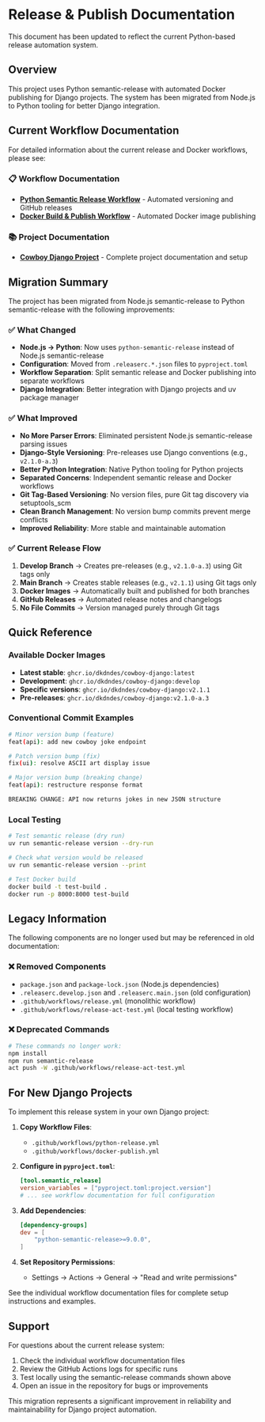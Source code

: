 # Release & Publish Documentation

This document has been updated to reflect the current Python-based release automation system.

## Overview

This project uses Python semantic-release with automated Docker publishing for Django projects. The system has been migrated from Node.js to Python tooling for better Django integration.

## Current Workflow Documentation

For detailed information about the current release and Docker workflows, please see:

### 📋 Workflow Documentation
- **[Python Semantic Release Workflow](python-semantic-release-workflow.md)** - Automated versioning and GitHub releases
- **[Docker Build & Publish Workflow](docker-build-publish-workflow.md)** - Automated Docker image publishing

### 📚 Project Documentation  
- **[Cowboy Django Project](cowboy-django-project.md)** - Complete project documentation and setup

## Migration Summary

The project has been migrated from Node.js semantic-release to Python semantic-release with the following improvements:

### ✅ **What Changed**
- **Node.js → Python**: Now uses `python-semantic-release` instead of Node.js semantic-release
- **Configuration**: Moved from `.releaserc.*.json` files to `pyproject.toml`
- **Workflow Separation**: Split semantic release and Docker publishing into separate workflows
- **Django Integration**: Better integration with Django projects and uv package manager

### ✅ **What Improved**
- **No More Parser Errors**: Eliminated persistent Node.js semantic-release parsing issues
- **Django-Style Versioning**: Pre-releases use Django conventions (e.g., `v2.1.0-a.3`)
- **Better Python Integration**: Native Python tooling for Python projects
- **Separated Concerns**: Independent semantic release and Docker workflows
- **Git Tag-Based Versioning**: No version files, pure Git tag discovery via setuptools_scm
- **Clean Branch Management**: No version bump commits prevent merge conflicts
- **Improved Reliability**: More stable and maintainable automation

### ✅ **Current Release Flow**
1. **Develop Branch** → Creates pre-releases (e.g., `v2.1.0-a.3`) using Git tags only
2. **Main Branch** → Creates stable releases (e.g., `v2.1.1`) using Git tags only
3. **Docker Images** → Automatically built and published for both branches
4. **GitHub Releases** → Automated release notes and changelogs
5. **No File Commits** → Version managed purely through Git tags

## Quick Reference

### Available Docker Images
- **Latest stable**: `ghcr.io/dkdndes/cowboy-django:latest`
- **Development**: `ghcr.io/dkdndes/cowboy-django:develop`
- **Specific versions**: `ghcr.io/dkdndes/cowboy-django:v2.1.1`
- **Pre-releases**: `ghcr.io/dkdndes/cowboy-django:v2.1.0-a.3`

### Conventional Commit Examples
```bash
# Minor version bump (feature)
feat(api): add new cowboy joke endpoint

# Patch version bump (fix)
fix(ui): resolve ASCII art display issue

# Major version bump (breaking change)
feat(api): restructure response format

BREAKING CHANGE: API now returns jokes in new JSON structure
```

### Local Testing
```bash
# Test semantic release (dry run)
uv run semantic-release version --dry-run

# Check what version would be released
uv run semantic-release version --print

# Test Docker build
docker build -t test-build .
docker run -p 8000:8000 test-build
```

## Legacy Information

The following components are no longer used but may be referenced in old documentation:

### ❌ **Removed Components**
- `package.json` and `package-lock.json` (Node.js dependencies)
- `.releaserc.develop.json` and `.releaserc.main.json` (old configuration)
- `.github/workflows/release.yml` (monolithic workflow)
- `.github/workflows/release-act-test.yml` (local testing workflow)

### ❌ **Deprecated Commands**
```bash
# These commands no longer work:
npm install
npm run semantic-release
act push -W .github/workflows/release-act-test.yml
```

## For New Django Projects

To implement this release system in your own Django project:

1. **Copy Workflow Files**:
   - `.github/workflows/python-release.yml`
   - `.github/workflows/docker-publish.yml`

2. **Configure in `pyproject.toml`**:
   ```toml
   [tool.semantic_release]
   version_variables = ["pyproject.toml:project.version"]
   # ... see workflow documentation for full configuration
   ```

3. **Add Dependencies**:
   ```toml
   [dependency-groups]
   dev = [
       "python-semantic-release>=9.0.0",
   ]
   ```

4. **Set Repository Permissions**:
   - Settings → Actions → General → "Read and write permissions"

See the individual workflow documentation files for complete setup instructions and examples.

## Support

For questions about the current release system:
1. Check the individual workflow documentation files
2. Review the GitHub Actions logs for specific runs
3. Test locally using the semantic-release commands shown above
4. Open an issue in the repository for bugs or improvements

This migration represents a significant improvement in reliability and maintainability for Django project automation.